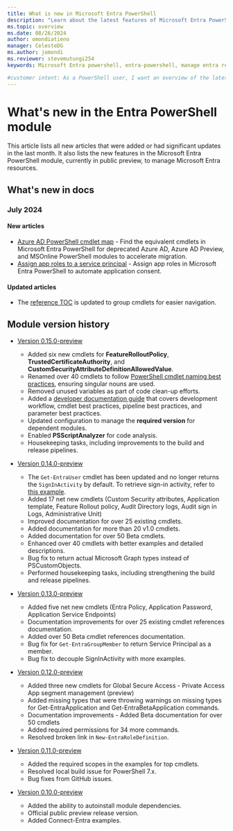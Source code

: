 ```yaml
---
title: What is new in Microsoft Entra PowerShell
description: "Learn about the latest features of Microsoft Entra PowerShell."
ms.topic: overview
ms.date: 08/26/2024
author: omondiatieno
manager: CelesteDG
ms.author: jomondi
ms.reviewer: stevemutungi254
keywords: Microsoft Entra powershell, entra-powershell, manage entra resources using powershell, entra powershell new features, what's new in entra powershell

#customer intent: As a PowerShell user, I want an overview of the latest features of Microsoft Entra PowerShell module.
---
```


# What's new in the Entra PowerShell module

This article lists all new articles that were added or had significant updates in the last month. It also lists the new features in the Microsoft Entra PowerShell module, currently in public preview, to manage Microsoft Entra resources.

## What's new in docs

### July 2024

#### New articles

- [Azure AD  PowerShell cmdlet map][cmdlet-map] -  Find the equivalent cmdlets in Microsoft Entra PowerShell for deprecated Azure AD, Azure AD Preview, and MSOnline PowerShell modules to accelerate migration.
- [Assign app roles to a service principal][assign-app-roles] - Assign app roles in Microsoft Entra PowerShell to automate application consent.

#### Updated articles

- The [reference TOC](/powershell/module/microsoft.graph.entra) is updated to group cmdlets for easier navigation.

## Module version history

- [Version 0.15.0-preview][posh-0.15.0]

  - Added six new cmdlets for **FeatureRolloutPolicy**, **TrustedCertificateAuthority**, and **CustomSecurityAttributeDefinitionAllowedValue**.
  - Renamed over 40 cmdlets to follow [PowerShell cmdlet naming best practices](/powershell/scripting/developer/cmdlet/strongly-encouraged-development-guidelines#use-a-specific-noun-for-a-cmdlet-name-sd01), ensuring singular nouns are used.
  - Removed unused variables as part of code clean-up efforts.
  - Added a [developer documentation guide](https://github.com/microsoftgraph/entra-powershell/tree/main/development-docs) that covers development workflow, cmdlet best practices, pipeline best practices, and parameter best practices.
  - Updated configuration to manage the **required version** for dependent modules.
  - Enabled **PSScriptAnalyzer** for code analysis.
  - Housekeeping tasks, including improvements to the build and release pipelines.

- [Version 0.14.0-preview][posh-0.14.0]

  - The `Get-EntraUser` cmdlet has been updated and no longer returns the `SignInActivity` by default. To retrieve sign-in activity, refer to [this example](/powershell/module/microsoft.graph.entra/get-entrauser#example-6-get-signinactivity-of-a-user).
  - Added 17 net new cmdlets (Custom Security attributes, Application template, Feature Rollout policy, Audit Directory logs, Audit sign in Logs, Administrative Unit)
  - Improved documentation for over 25 existing cmdlets.
  - Added documentation for more than 20 v1.0 cmdlets.
  - Added documentation for over 50 Beta cmdlets.
  - Enhanced over 40 cmdlets with better examples and detailed descriptions.
  - Bug fix to return actual Microsoft Graph types instead of PSCustomObjects.
  - Performed housekeeping tasks, including strengthening the build and release pipelines.

- [Version 0.13.0-preview][posh-0.13.0]

  - Added five net new cmdlets (Entra Policy, Application Password, Application Service Endpoints)
  - Documentation improvements for over 25 existing cmdlet references documentation.
  - Added over 50 Beta cmdlet references documentation.
  - Bug fix for `Get-EntraGroupMember` to return Service Principal as a member.
  - Bug fix to decouple SignInActivity with more examples.

- [Version 0.12.0-preview][posh-0.12.0]

  - Added three new cmdlets for Global Secure Access - Private Access App segment management (preview)
  - Added missing types that were throwing warnings on missing types for Get-EntraApplication and Get-EntraBetaApplication commands.
  - Documentation improvements - Added Beta documentation for over 50 cmdlets
  - Added required permissions for 34 more commands.
  - Resolved broken link in `New-EntraRoleDefinition`.

- [Version 0.11.0-preview][posh-0.11.0]

  - Added the required scopes in the examples for top cmdlets.
  - Resolved local build issue for PowerShell 7.x.
  - Bug fixes from GitHub issues.

- [Version 0.10.0-preview][posh-0.10.0]

  - Added the ability to autoinstall module dependencies.
  - Official public preview release version.
  - Added Connect-Entra examples.

[assign-app-roles]: create-assign-app-roles.md
[cmdlet-map]: azuread-powershell-to-entra-powershell-mapping.md
[posh-0.15.0]: https://www.powershellgallery.com/packages/Microsoft.Graph.Entra/0.15.0-preview
[posh-0.14.0]: https://www.powershellgallery.com/packages/Microsoft.Graph.Entra/0.14.0-preview
[posh-0.13.0]: https://www.powershellgallery.com/packages/Microsoft.Graph.Entra/0.13.0-preview
[posh-0.12.0]: https://www.powershellgallery.com/packages/Microsoft.Graph.Entra/0.12.0-preview
[posh-0.11.0]: https://www.powershellgallery.com/packages/Microsoft.Graph.Entra/0.11.0-preview
[posh-0.10.0]: https://www.powershellgallery.com/packages/Microsoft.Graph.Entra/0.10.0-preview
